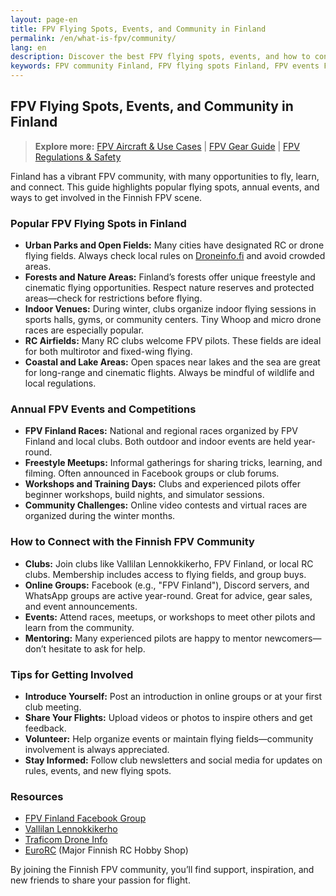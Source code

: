 ```yaml
---
layout: page-en
title: FPV Flying Spots, Events, and Community in Finland
permalink: /en/what-is-fpv/community/
lang: en
description: Discover the best FPV flying spots, events, and how to connect with the Finnish FPV community.
keywords: FPV community Finland, FPV flying spots Finland, FPV events Finland, drone clubs Finland, FPV meetups Finland
---
```


## FPV Flying Spots, Events, and Community in Finland

> **Explore more:** [FPV Aircraft & Use Cases](/en/what-is-fpv/aircraft/) | [FPV Gear Guide](/en/what-is-fpv/gear/) | [FPV Regulations & Safety](/en/what-is-fpv/regulations-safety/)

Finland has a vibrant FPV community, with many opportunities to fly, learn, and connect. This guide highlights popular flying spots, annual events, and ways to get involved in the Finnish FPV scene.

### Popular FPV Flying Spots in Finland

- **Urban Parks and Open Fields:** Many cities have designated RC or drone flying fields. Always check local rules on [Droneinfo.fi](https://www.droneinfo.fi/en) and avoid crowded areas.
- **Forests and Nature Areas:** Finland’s forests offer unique freestyle and cinematic flying opportunities. Respect nature reserves and protected areas—check for restrictions before flying.
- **Indoor Venues:** During winter, clubs organize indoor flying sessions in sports halls, gyms, or community centers. Tiny Whoop and micro drone races are especially popular.
- **RC Airfields:** Many RC clubs welcome FPV pilots. These fields are ideal for both multirotor and fixed-wing flying.
- **Coastal and Lake Areas:** Open spaces near lakes and the sea are great for long-range and cinematic flights. Always be mindful of wildlife and local regulations.

### Annual FPV Events and Competitions

- **FPV Finland Races:** National and regional races organized by FPV Finland and local clubs. Both outdoor and indoor events are held year-round.
- **Freestyle Meetups:** Informal gatherings for sharing tricks, learning, and filming. Often announced in Facebook groups or club forums.
- **Workshops and Training Days:** Clubs and experienced pilots offer beginner workshops, build nights, and simulator sessions.
- **Community Challenges:** Online video contests and virtual races are organized during the winter months.

### How to Connect with the Finnish FPV Community

- **Clubs:** Join clubs like Vallilan Lennokkikerho, FPV Finland, or local RC clubs. Membership includes access to flying fields, and group buys.
- **Online Groups:** Facebook (e.g., "FPV Finland"), Discord servers, and WhatsApp groups are active year-round. Great for advice, gear sales, and event announcements.
- **Events:** Attend races, meetups, or workshops to meet other pilots and learn from the community.
- **Mentoring:** Many experienced pilots are happy to mentor newcomers—don’t hesitate to ask for help.

### Tips for Getting Involved

- **Introduce Yourself:** Post an introduction in online groups or at your first club meeting.
- **Share Your Flights:** Upload videos or photos to inspire others and get feedback.
- **Volunteer:** Help organize events or maintain flying fields—community involvement is always appreciated.
- **Stay Informed:** Follow club newsletters and social media for updates on rules, events, and new flying spots.

### Resources

- [FPV Finland Facebook Group](https://www.facebook.com/groups/fpvfinland/)
- [Vallilan Lennokkikerho](https://vallilanlennokkikerho.fi/)
- [Traficom Drone Info](https://www.traficom.fi/en/transport/drone)
- [EuroRC](https://www.eurorc.com/) (Major Finnish RC Hobby Shop)

By joining the Finnish FPV community, you’ll find support, inspiration, and new friends to share your passion for flight.

